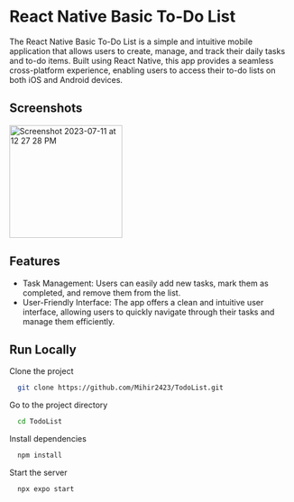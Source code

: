 
# React Native Basic To-Do List

The React Native Basic To-Do List is a simple and intuitive mobile application that allows users to create, manage, and track their daily tasks and to-do items. Built using React Native, this app provides a seamless cross-platform experience, enabling users to access their to-do lists on both iOS and Android devices.


## Screenshots

<img width="200" alt="Screenshot 2023-07-11 at 12 27 28 PM" src="https://github.com/Mihir2423/TodoList/assets/93427284/471dadf1-0995-4e39-90c6-2c4981af1afd">


## Features

- Task Management: Users can easily add new tasks, mark them as completed, and remove them from the list.
- User-Friendly Interface: The app offers a clean and intuitive user interface, allowing users to quickly navigate through their tasks and manage them efficiently.


## Run Locally

Clone the project

```bash
  git clone https://github.com/Mihir2423/TodoList.git
```

Go to the project directory

```bash
  cd TodoList
```

Install dependencies

```bash
  npm install
```

Start the server

```bash
  npx expo start
```






